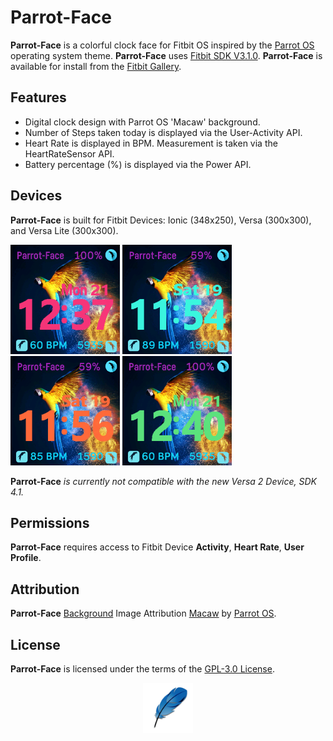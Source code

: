 # Parrot-Face
**Parrot-Face** is a colorful clock face for Fitbit OS inspired by the [Parrot OS](https://parrotlinux.org/) operating system theme.
**Parrot-Face** uses [Fitbit SDK V3.1.0](https://github.com/Fitbit). **Parrot-Face** is available for install from the [Fitbit Gallery](https://gallery.fitbit.com/details/224f6c76-9136-4a44-b0f1-d114acfd65ac).

## Features
- Digital clock design with Parrot OS 'Macaw' background.
- Number of Steps taken today is displayed via the User-Activity API.
- Heart Rate is displayed in BPM. Measurement is taken via the HeartRateSensor API.
- Battery percentage (%) is displayed via the Power API.

## Devices
**Parrot-Face** is built for Fitbit Devices: Ionic (348x250), Versa (300x300), and Versa Lite (300x300).

<p align="left">
  <img width="175" height="175" src=./screenshots/parrot-face-versa.png>
  <img width="175" height="175" src=./screenshots/parrot-face-versa-2.png>
  <img width="175" height="175" src=./screenshots/parrot-face-versa-3.png>
  <img width="175" height="175" src=./screenshots/parrot-face-versa-1.png>
</p>

**Parrot-Face** *is currently not compatible with the new Versa 2 Device, SDK 4.1.*

## Permissions
**Parrot-Face** requires access to Fitbit Device **Activity**, **Heart Rate**, **User Profile**.

## Attribution
**Parrot-Face** [Background](https://github.com/princessleia1/parrot-face/blob/master/resources/bg-348x250.png) Image Attribution [Macaw](https://github.com/ParrotSec/parrotsec.org/blob/master/img/macaw.jpg) by [Parrot OS](https://parrotlinux.org/).

## License
**Parrot-Face** is licensed under the terms of the [GPL-3.0 License](/LICENSE). 

<p align="middle">
<img width="80" height="80" src=./resources/lightweight.png>
</p>
